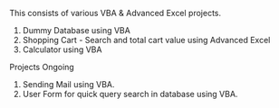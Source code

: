 
This consists of various VBA & Advanced Excel projects.

1. Dummy Database using VBA
2. Shopping Cart - Search and total cart value using Advanced Excel
3. Calculator using VBA

Projects Ongoing 

1. Sending Mail using VBA.
2. User Form for quick query search in database using VBA.
